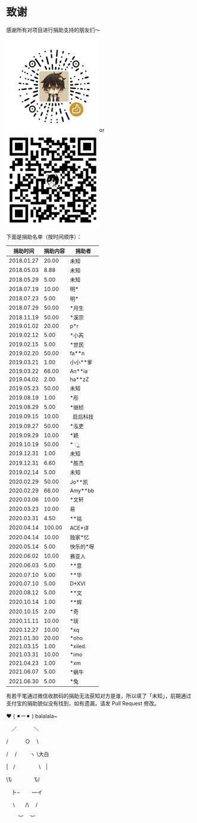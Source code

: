 # 致谢

感谢所有对项目进行捐助支持的朋友们～

<a href="javascript:;" alt="微信"><img src="weixin.png" height="250" width="250"></a>or<a href="javascript:;" alt="支付宝"><img src="zhifubao.png" height="250" width="250"></a>

下面是捐助名单（按时间顺序）：

|  捐助时间  | 捐助内容 |    捐助者    |
| ---------  | -------  | ------------ |
| 2018.01.27 |  20.00   |     未知     |
| 2018.05.03 |  8.88    |     未知     |
| 2018.05.29 |  5.00    |     未知     |
| 2018.07.19 |  10.00   |     明\*     |
| 2018.07.23 |  5.00    |     明\*     |
| 2018.07.29 |  50.00   |   \*月生     |
| 2018.11.19 |  50.00   |   \*溪宗     |
| 2019.01.02 |  20.00   |     p\*r     |
| 2019.02.12 |  5.00    |   \*小芮     |
| 2019.02.15 |  5.00    |   \*世民     |
| 2019.02.20 |  50.00   |   fa\*\*n    |
| 2019.03.21 |  1.00    |  小小\*\*爹  |
| 2019.03.22 |  66.00   |   An\*\*ia   |
| 2019.04.02 |  2.00    |   ha\*\*zZ   |
| 2019.05.23 |  50.00   |     未知     |
| 2019.08.19 |  1.00    |     \*彤     |
| 2019.08.29 |  5.00    |   \*继桢     |
| 2019.09.15 |  10.00   |   启后科技    |
| 2019.09.27 |  50.00   |   \*泓吏     |
| 2019.09.29 |  10.00   |     \*颖     |
| 2019.10.19 |  50.00   |     \* ू     |
| 2019.12.31 |  1.00   |     未知     |
| 2019.12.31 |  6.60   |     \*胜杰     |
| 2019.02.14 |  5.00   |     未知     |
| 2020.02.29 |  50.00   |   Jo\*\*凯   |
| 2020.02.29 |  66.00   |   Amy\*\*bb   |
| 2020.03.06 |  10.00   |   \*文轩   |
| 2020.03.23 |  10.00   |   易   |
| 2020.03.31 |  4.50   |   \*\*铭   |
| 2020.04.14 |  100.00   |   ACE\*详   |
| 2020.04.14 |  10.00   |   独家\*忆   |
| 2020.05.14 |  5.00   |   快乐的\*呀   |
| 2020.06.02 |  10.00   |   赛亚人   |
| 2020.06.03 |  5.00   |   \*\*意   |
| 2020.07.10 |  5.00   |   \*\*华   |
| 2020.07.10 |  5.00   |   D\*XVI   |
| 2020.08.12 |  5.00   |   \*\*文   |
| 2020.10.14 |  1.00   |   \*\*辉   |
| 2020.10.15 |  2.00   |   \*奇   |
| 2020.11.11 |  10.00   |   \*琰   |
| 2020.12.27 |  10.00   |   \*xq   |
| 2021.01.30 |  20.00   |   \*oho   |
| 2021.03.15 |  1.00   |   \*xiled.   |
| 2021.03.31 |  10.00   |   \*imo   |
| 2021.04.23 |  1.00   |   \*xm   |
| 2021.06.07 |  5.00   |   \*蜗牛   |
| 2021.06.30 |  5.00   |   \*兔   |

有若干笔通过微信收款码的捐助无法获知对方是谁，所以填了「未知」，前期通过支付宝的捐助貌似没有找到，如有遗漏，请发 Pull Request 修改。

❤️ (  ⚫︎ー⚫︎  ) balalala~

　／　　　   ＼
 
  /　　　  ○  　\
  
/　 /  　　    ヽ   \大白

|　/　 　　　  \　|

 \Ԏ　　　　     Ԏ/
 
　卜−　　   ―イ
 
　  \　　/\　   /
   
　　 ︶　   ︶
   
